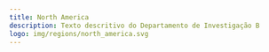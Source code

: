 ```yaml
---
title: North America
description: Texto descritivo do Departamento de Investigação B
logo: img/regions/north_america.svg
---
```

